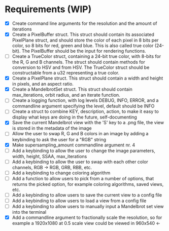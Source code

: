 # Requirements (WIP)

- [x] Create command line arguments for the resolution and the amount of iterations
- [x] Create a PixelBuffer struct. This struct should contain its associated PixelPlane struct, and should store the color of each pixel in 8 bits per color, so 8 bits for red, green and blue. This is also called true color (24-bit). The PixelBuffer should be the input for rendering functions.
- [ ] Create a TrueColor struct, containing a 24-bit true color, with 8-bits for the R, G and B channels. The struct should contain methods for conversion to HSV and from HSV. The TrueColor struct should be constructable from a u32 representing a true color.
- [x] Create a PixelPlane struct. This struct should contain a width and height in pixels, and an aspect ratio.
- [x] Create a MandelbrotSet struct. This struct should contain max_iterations, orbit radius, and an iterate function.
- [ ] Create a logging function, with log levels DEBUG, INFO, ERROR, and a commandline argument specifying the level, default should be INFO
- [ ] Create a struct to combine KEY, description, action, to make it easy to display what keys are doing in the future, self-documenting
- [x] Save the current Mandelbrot view with the 'S' key to a .png file, the view is stored in the metadata of the image
- [ ] Allow the user to swap R, G and B colors in an image by adding a keybinding to ask the user for a "RGB" string
- [x] Make supersampling_amount commandline argument nr. 4
- [ ] Add a keybinding to allow the user to change the image parameters, width, height, SSAA, max_iterations
- [ ] Add a keybinding to allow the user to swap with each other color channels, RGB -> RGB, GRB, RBB, etc.
- [ ] Add a keybinding to change coloring algorithm
- [ ] Add a function to allow users to pick from a number of options, that returns the picked option, for example coloring algorithms, saved views, etc.
- [ ] Add a keybinding to allow users to save the current view to a config file
- [ ] Add a keybinding to allow users to load a view from a config file
- [ ] Add a keybinding to allow users to manually input a Mandelbrot set view into the terminal
- [x] Add a commandline argument to fractionally scale the resolution, so for example a 1920x1080 at 0.5 scale view could be viewed in 960x540 <-
